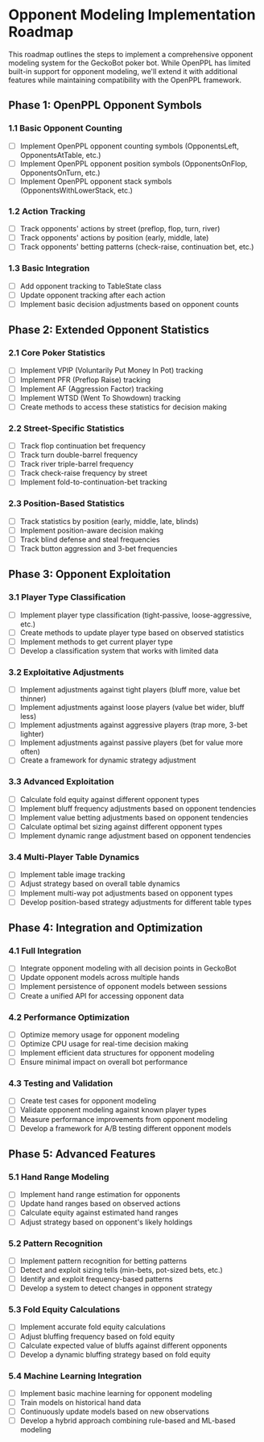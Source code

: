 # Opponent Modeling Implementation Roadmap

This roadmap outlines the steps to implement a comprehensive opponent modeling system for the GeckoBot poker bot. While OpenPPL has limited built-in support for opponent modeling, we'll extend it with additional features while maintaining compatibility with the OpenPPL framework.

## Phase 1: OpenPPL Opponent Symbols

### 1.1 Basic Opponent Counting
- [ ] Implement OpenPPL opponent counting symbols (OpponentsLeft, OpponentsAtTable, etc.)
- [ ] Implement OpenPPL opponent position symbols (OpponentsOnFlop, OpponentsOnTurn, etc.)
- [ ] Implement OpenPPL opponent stack symbols (OpponentsWithLowerStack, etc.)

### 1.2 Action Tracking
- [ ] Track opponents' actions by street (preflop, flop, turn, river)
- [ ] Track opponents' actions by position (early, middle, late)
- [ ] Track opponents' betting patterns (check-raise, continuation bet, etc.)

### 1.3 Basic Integration
- [ ] Add opponent tracking to TableState class
- [ ] Update opponent tracking after each action
- [ ] Implement basic decision adjustments based on opponent counts

## Phase 2: Extended Opponent Statistics

### 2.1 Core Poker Statistics
- [ ] Implement VPIP (Voluntarily Put Money In Pot) tracking
- [ ] Implement PFR (Preflop Raise) tracking
- [ ] Implement AF (Aggression Factor) tracking
- [ ] Implement WTSD (Went To Showdown) tracking
- [ ] Create methods to access these statistics for decision making

### 2.2 Street-Specific Statistics
- [ ] Track flop continuation bet frequency
- [ ] Track turn double-barrel frequency
- [ ] Track river triple-barrel frequency
- [ ] Track check-raise frequency by street
- [ ] Implement fold-to-continuation-bet tracking

### 2.3 Position-Based Statistics
- [ ] Track statistics by position (early, middle, late, blinds)
- [ ] Implement position-aware decision making
- [ ] Track blind defense and steal frequencies
- [ ] Track button aggression and 3-bet frequencies

## Phase 3: Opponent Exploitation

### 3.1 Player Type Classification
- [ ] Implement player type classification (tight-passive, loose-aggressive, etc.)
- [ ] Create methods to update player type based on observed statistics
- [ ] Implement methods to get current player type
- [ ] Develop a classification system that works with limited data

### 3.2 Exploitative Adjustments
- [ ] Implement adjustments against tight players (bluff more, value bet thinner)
- [ ] Implement adjustments against loose players (value bet wider, bluff less)
- [ ] Implement adjustments against aggressive players (trap more, 3-bet lighter)
- [ ] Implement adjustments against passive players (bet for value more often)
- [ ] Create a framework for dynamic strategy adjustment

### 3.3 Advanced Exploitation
- [ ] Calculate fold equity against different opponent types
- [ ] Implement bluff frequency adjustments based on opponent tendencies
- [ ] Implement value betting adjustments based on opponent tendencies
- [ ] Calculate optimal bet sizing against different opponent types
- [ ] Implement dynamic range adjustment based on opponent tendencies

### 3.4 Multi-Player Table Dynamics
- [ ] Implement table image tracking
- [ ] Adjust strategy based on overall table dynamics
- [ ] Implement multi-way pot adjustments based on opponent types
- [ ] Develop position-based strategy adjustments for different table types

## Phase 4: Integration and Optimization

### 4.1 Full Integration
- [ ] Integrate opponent modeling with all decision points in GeckoBot
- [ ] Update opponent models across multiple hands
- [ ] Implement persistence of opponent models between sessions
- [ ] Create a unified API for accessing opponent data

### 4.2 Performance Optimization
- [ ] Optimize memory usage for opponent modeling
- [ ] Optimize CPU usage for real-time decision making
- [ ] Implement efficient data structures for opponent modeling
- [ ] Ensure minimal impact on overall bot performance

### 4.3 Testing and Validation
- [ ] Create test cases for opponent modeling
- [ ] Validate opponent modeling against known player types
- [ ] Measure performance improvements from opponent modeling
- [ ] Develop a framework for A/B testing different opponent models

## Phase 5: Advanced Features

### 5.1 Hand Range Modeling
- [ ] Implement hand range estimation for opponents
- [ ] Update hand ranges based on observed actions
- [ ] Calculate equity against estimated hand ranges
- [ ] Adjust strategy based on opponent's likely holdings

### 5.2 Pattern Recognition
- [ ] Implement pattern recognition for betting patterns
- [ ] Detect and exploit sizing tells (min-bets, pot-sized bets, etc.)
- [ ] Identify and exploit frequency-based patterns
- [ ] Develop a system to detect changes in opponent strategy

### 5.3 Fold Equity Calculations
- [ ] Implement accurate fold equity calculations
- [ ] Adjust bluffing frequency based on fold equity
- [ ] Calculate expected value of bluffs against different opponents
- [ ] Develop a dynamic bluffing strategy based on fold equity

### 5.4 Machine Learning Integration
- [ ] Implement basic machine learning for opponent modeling
- [ ] Train models on historical hand data
- [ ] Continuously update models based on new observations
- [ ] Develop a hybrid approach combining rule-based and ML-based modeling
